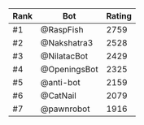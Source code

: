 Rank|Bot|Rating
---|---|---
#1|@RaspFish|2759
#2|@Nakshatra3|2528
#3|@NilatacBot|2429
#4|@OpeningsBot|2325
#5|@anti-bot|2159
#6|@CatNail|2079
#7|@pawnrobot|1916
